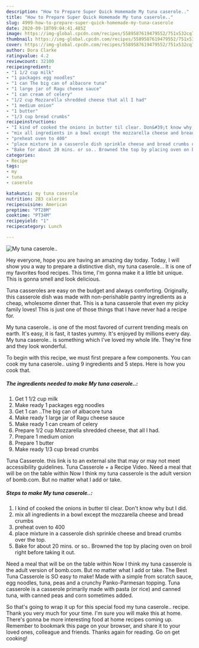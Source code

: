 ```yaml
---
description: "How to Prepare Super Quick Homemade My tuna caserole.."
title: "How to Prepare Super Quick Homemade My tuna caserole.."
slug: 4999-how-to-prepare-super-quick-homemade-my-tuna-caserole
date: 2020-09-18T09:04:41.485Z
image: https://img-global.cpcdn.com/recipes/5589587619479552/751x532cq70/my-tuna-caserole-recipe-main-photo.jpg
thumbnail: https://img-global.cpcdn.com/recipes/5589587619479552/751x532cq70/my-tuna-caserole-recipe-main-photo.jpg
cover: https://img-global.cpcdn.com/recipes/5589587619479552/751x532cq70/my-tuna-caserole-recipe-main-photo.jpg
author: Dora Clarke
ratingvalue: 4.2
reviewcount: 32100
recipeingredient:
- "1 1/2 cup milk"
- "1 packages egg noodles"
- "1 can The big can of albacore tuna"
- "1 large jar of Ragu cheese sauce"
- "1 can cream of celery"
- "1/2 cup Mozzarella shredded cheese that all I had"
- "1 medium onion"
- "1 butter"
- "1/3 cup bread crumbs"
recipeinstructions:
- "I kind of cooked the onions in butter til clear. Don&#39;t know why but I did."
- "mix all ingredients in a bowl except the mozzarella cheese and bread crumbs"
- "preheat oven to 400"
- "place mixture in a casserole dish sprinkle cheese and bread crumbs over the top."
- "Bake for about 20 mins. or so.. Browned the top by placing oven on broil right before taking it out."
categories:
- Recipe
tags:
- my
- tuna
- caserole

katakunci: my tuna caserole 
nutrition: 283 calories
recipecuisine: American
preptime: "PT28M"
cooktime: "PT34M"
recipeyield: "1"
recipecategory: Lunch

---
```



![My tuna caserole..](https://img-global.cpcdn.com/recipes/5589587619479552/751x532cq70/my-tuna-caserole-recipe-main-photo.jpg)

Hey everyone, hope you are having an amazing day today. Today, I will show you a way to prepare a distinctive dish, my tuna caserole... It is one of my favorites food recipes. This time, I'm gonna make it a little bit unique. This is gonna smell and look delicious.

Tuna casseroles are easy on the budget and always comforting. Originally, this casserole dish was made with non-perishable pantry ingredients as a cheap, wholesome dinner that. This is a tuna casserole that even my picky family loves! This is just one of those things that I have never had a recipe for.

My tuna caserole.. is one of the most favored of current trending meals on earth. It's easy, it is fast, it tastes yummy. It's enjoyed by millions every day. My tuna caserole.. is something which I've loved my whole life. They're fine and they look wonderful.


To begin with this recipe, we must first prepare a few components. You can cook my tuna caserole.. using 9 ingredients and 5 steps. Here is how you cook that.

<!--inarticleads1-->

##### The ingredients needed to make My tuna caserole..:

1. Get 1 1/2 cup milk
1. Make ready 1 packages egg noodles
1. Get 1 can ..The big can of albacore tuna
1. Make ready 1 large jar of Ragu cheese sauce
1. Make ready 1 can cream of celery
1. Prepare 1/2 cup Mozzarella shredded cheese, that all I had.
1. Prepare 1 medium onion
1. Prepare 1 butter
1. Make ready 1/3 cup bread crumbs


Tuna Casserole. this link is to an external site that may or may not meet accessibility guidelines. Tuna Casserole + a Recipe Video. Need a meal that will be on the table within Now I think my tuna casserole is the adult version of bomb.com. But no matter what I add or take. 

<!--inarticleads2-->

##### Steps to make My tuna caserole..:

1. I kind of cooked the onions in butter til clear. Don&#39;t know why but I did.
1. mix all ingredients in a bowl except the mozzarella cheese and bread crumbs
1. preheat oven to 400
1. place mixture in a casserole dish sprinkle cheese and bread crumbs over the top.
1. Bake for about 20 mins. or so.. Browned the top by placing oven on broil right before taking it out.


Need a meal that will be on the table within Now I think my tuna casserole is the adult version of bomb.com. But no matter what I add or take. The Best Tuna Casserole is SO easy to make! Made with a simple from scratch sauce, egg noodles, tuna, peas and a crunchy Panko-Parmesan topping. Tuna casserole is a casserole primarily made with pasta (or rice) and canned tuna, with canned peas and corn sometimes added. 

So that's going to wrap it up for this special food my tuna caserole.. recipe. Thank you very much for your time. I'm sure you will make this at home. There's gonna be more interesting food at home recipes coming up. Remember to bookmark this page on your browser, and share it to your loved ones, colleague and friends. Thanks again for reading. Go on get cooking!
